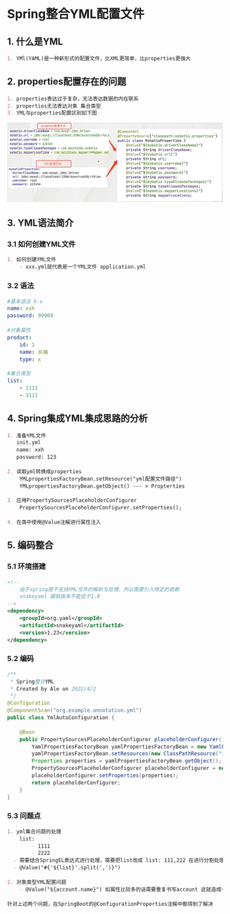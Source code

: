 # Spring整合YML配置文件

## 1. 什么是YML
```markdown
1. YMl(YAML)是一种新形式的配置文件，比XML更简单，比properties更强大
```

## 2. properties配置存在的问题
```markdown
1. properties表达过于复杂，无法表达数据的内在联系
2. properties无法表达对象 集合类型
3. YML与properties配置区别如下图
```
![YML与properties配置区别](/assets/spring/spring_yml.png)

## 3. YML语法简介
### 3.1 如何创建YML文件
```markdown
1. 如何创建YML文件
    - xxx.yml就代表是一个YML文件 application.yml
```

### 3.2 语法
```yml
#基本语法 k-v
name: xxh
password: 99909

#对象属性
product:
    id: 1
    name: 长袖
    type: x

#集合类型
list:
    - 1111
    - 3111
```

## 4. Spring集成YML集成思路的分析
```markdown
1. 准备YML文件 
   init.yml
   name: xxh
   password: 123

2. 读取yml转换成properties
    YMLpropertiesFactoryBean.setResource("yml配置文件路径")
    YMLpropertiesFactoryBean.getObject() --- > Propterties

3. 应用PropertySourcesPlaceholderConfigurer
    PropertySourcesPlaceholderConfigurer.setProperties();

4. 在类中使用@Value注解进行属性注入
```

## 5. 编码整合
### 5.1 环境搭建
```xml
<!--
    由于spring是不支持YML文件的解析与处理，所以需要引入特定的依赖
    snakeyaml 最低版本不能低于1.8
-->
<dependency>
    <groupId>org.yaml</groupId>
    <artifactId>snakeyaml</artifactId>
    <version>1.23</version> 
</dependency>
```

### 5.2 编码
```java
/**
 * Spring整合YML
 * Created by Ale on 2022/4/2
 */
@Configuration
@ComponentScan("org.example.annotation.yml")
public class YmlAutoConfiguration {

    @Bean
    public PropertySourcesPlaceholderConfigurer placeholderConfigurer(){
        YamlPropertiesFactoryBean yamlPropertiesFactoryBean = new YamlPropertiesFactoryBean();
        yamlPropertiesFactoryBean.setResources(new ClassPathResource("init.yml"));
        Properties properties = yamlPropertiesFactoryBean.getObject();
        PropertySourcesPlaceholderConfigurer placeholderConfigurer = new PropertySourcesPlaceholderConfigurer();
        placeholderConfigurer.setProperties(properties);
        return placeholderConfigurer;
    }
}
```

### 5.3 问题点
```markdown
1. yml集合问题的处理
    list:
        - 1111
        - 2222
  - 需要结合SpringEL表达式进行处理，需要把list改成 list: 111,222 在进行分割处理
  - @Value("#{'${list}'.split(',')}")

2. 对象类型YML配置问题
    - @Value("${account.name}") 如属性比较多的话需要重复书写account 这就造成一定的冗余目前Spring是没法解决的，只能这么写

针对上述两个问题，在SpringBoot的@ConfigurationProperties注解中都得到了解决
```
